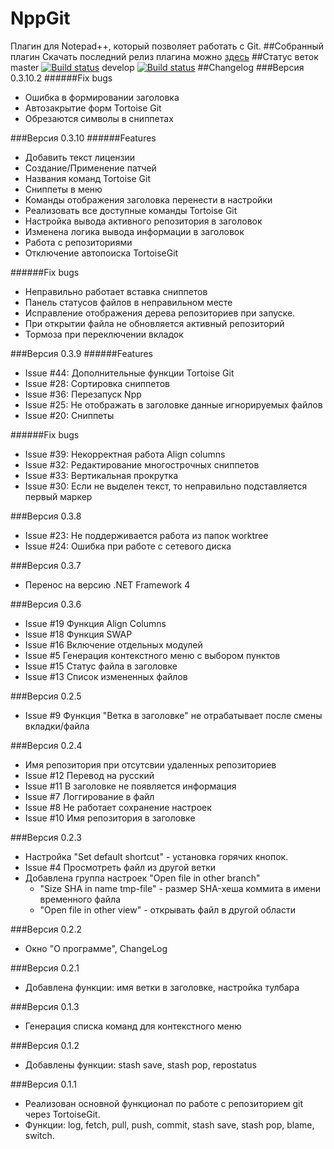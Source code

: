 # NppGit
Плагин для Notepad++, который позволяет работать с Git.
##Собранный плагин
Скачать последний релиз плагина можно [здесь](https://github.com/schadin/NppGit/releases/latest)
##Статус веток
master [![Build status](https://ci.appveyor.com/api/projects/status/56onb24oa6g7x585/branch/master?svg=true)](https://ci.appveyor.com/project/schadin/nppgit/branch/master) develop [![Build status](https://ci.appveyor.com/api/projects/status/0juypbxi4ew49ug5/branch/develop?svg=true)](https://ci.appveyor.com/project/schadin/nppgit-wwn5y/branch/develop)
##Changelog
###Версия 0.3.10.2
######Fix bugs
* Ошибка в формировании заголовка
* Автозакрытие форм Tortoise Git
* Обрезаются символы в сниппетах

###Версия 0.3.10
######Features
* Добавить текст лицензии
* Создание/Применение патчей
* Названия команд Tortoise Git
* Сниппеты в меню
* Команды отображения заголовка перенести в настройки
* Реализовать все доступные команды Tortoise Git
* Настройка вывода активного репозитория в заголовок
* Изменена логика вывода информации в заголовок
* Работа с репозиториями
* Отключение автопоиска TortoiseGit

######Fix bugs
* Неправильно работает вставка сниппетов
* Панель статусов файлов в неправильном месте
* Исправление отображения дерева репозиториев при запуске.
* При открытии файла не обновляется активный репозиторий
* Тормоза при переключении вкладок

###Версия 0.3.9
######Features
* Issue #44: Дополнительные функции Tortoise Git
* Issue #28: Сортировка сниппетов
* Issue #36: Перезапуск Npp
* Issue #25: Не отображать в заголовке данные игнорируемых файлов
* Issue #20: Сниппеты

######Fix bugs
* Issue #39: Некорректная работа Align columns
* Issue #32: Редактирование многострочных сниппетов
* Issue #33: Вертикальная прокрутка
* Issue #30: Если не выделен текст, то неправильно подставляется первый маркер

###Версия 0.3.8
* Issue #23: Не поддерживается работа из папок worktree
* Issue #24: Ошибка при работе с сетевого диска

###Версия 0.3.7
* Перенос на версию .NET Framework 4

###Версия 0.3.6
* Issue #19 Функция Align Columns
* Issue #18 Функция SWAP
* Issue #16 Включение отдельных модулей
* Issue #5 Генерация контекстного меню с выбором пунктов
* Issue #15 Статус файла в заголовке
* Issue #13 Список измененных файлов

###Версия 0.2.5
* Issue #9 Функция "Ветка в заголовке" не отрабатывает после смены вкладки/файла

###Версия 0.2.4
* Имя репозитория при отсутсвии удаленных репозиториев
* Issue #12 Перевод на русский
* Issue #11 В заголовке не появляется информация
* Issue #7 Логгирование в файл
* Issue #8 Не работает сохранение настроек
* Issue #10 Имя репозитория в заголовке

###Версия 0.2.3
* Настройка "Set default shortcut" - установка горячих кнопок.
* Issue #4 Просмотреть файл из другой ветки
* Добавлена группа настроек "Open file in other branch"
    * "Size SHA in name tmp-file" - размер SHA-хеша коммита в имени временного файла
    * "Open file in other view" - открывать файл в другой области

###Версия 0.2.2
* Окно "О программе", ChangeLog

###Версия 0.2.1
* Добавлена функции: имя ветки в заголовке, настройка тулбара

###Версия 0.1.3
* Генерация списка команд для контекстного меню

###Версия 0.1.2
* Добавлены функции: stash save, stash pop, repostatus

###Версия 0.1.1
* Реализован основной функционал по работе с репозиторием git через TortoiseGit.
* Функции: log, fetch, pull, push, commit, stash save, stash pop, blame, switch.

